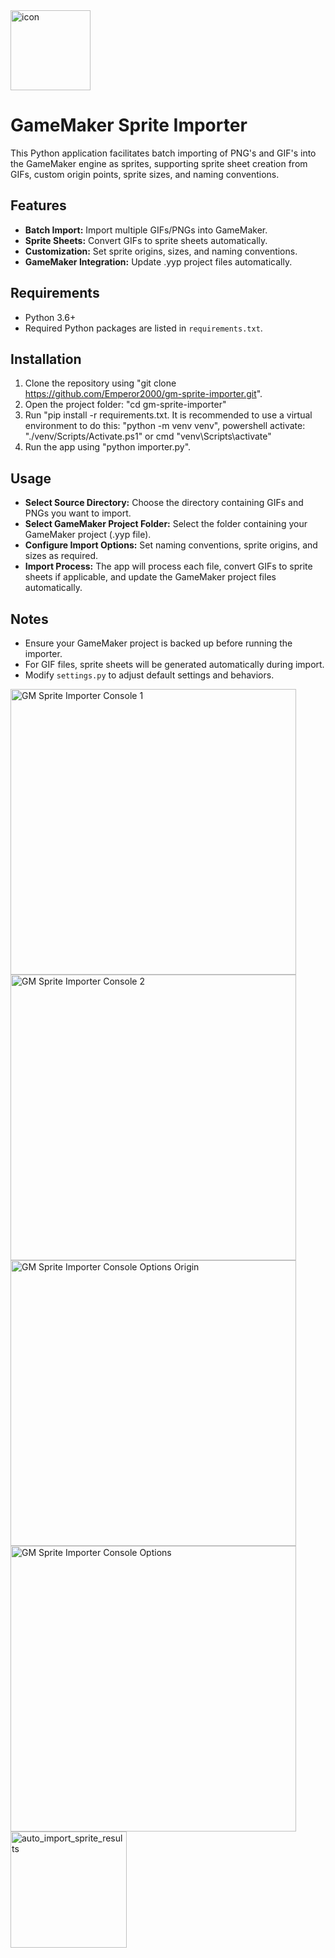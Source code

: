 <img width="128" alt="icon" src="https://github.com/Emperor2000/gm-sprite-importer/assets/38536470/9dbeca97-51ff-420b-8490-0f1bcc49bc20">

# GameMaker Sprite Importer

This Python application facilitates batch importing of PNG's and GIF's into the GameMaker engine as sprites, supporting sprite sheet creation from GIFs, custom origin points, sprite sizes, and naming conventions.

## Features
- **Batch Import:** Import multiple GIFs/PNGs into GameMaker.
- **Sprite Sheets:** Convert GIFs to sprite sheets automatically.
- **Customization:** Set sprite origins, sizes, and naming conventions.
- **GameMaker Integration:** Update .yyp project files automatically.

## Requirements
- Python 3.6+
- Required Python packages are listed in `requirements.txt`.

## Installation
1. Clone the repository using "git clone https://github.com/Emperor2000/gm-sprite-importer.git".
2. Open the project folder: "cd gm-sprite-importer"
3. Run "pip install -r requirements.txt. It is recommended to use a virtual environment to do this: "python -m venv venv", powershell activate: "./venv/Scripts/Activate.ps1" or cmd "venv\Scripts\activate"
4. Run the app using "python importer.py".

## Usage
- **Select Source Directory:** Choose the directory containing GIFs and PNGs you want to import.
- **Select GameMaker Project Folder:** Select the folder containing your GameMaker project (.yyp file).
- **Configure Import Options:** Set naming conventions, sprite origins, and sizes as required.
- **Import Process:** The app will process each file, convert GIFs to sprite sheets if applicable, and update the GameMaker project files automatically.

## Notes
- Ensure your GameMaker project is backed up before running the importer.
- For GIF files, sprite sheets will be generated automatically during import.
- Modify `settings.py` to adjust default settings and behaviors.

<img width="457" alt="GM Sprite Importer Console 1" src="https://github.com/Emperor2000/gm-sprite-importer/assets/38536470/ad540f9d-1baf-426a-aa31-41a16e716bdc">

<img width="457" alt="GM Sprite Importer Console 2" src="https://github.com/Emperor2000/gm-sprite-importer/assets/38536470/a57e93cd-abb0-4a41-a641-628b701403d9">

<img width="457" alt="GM Sprite Importer Console Options Origin" src="https://github.com/Emperor2000/gm-sprite-importer/assets/38536470/58d9bc79-6387-4de0-b0fb-1fc9a7a669b2">

<img width="457" alt="GM Sprite Importer Console Options" src="https://github.com/Emperor2000/gm-sprite-importer/assets/38536470/791f9afe-6746-41c6-8703-cf7a811c0413">

<img width="186" alt="auto_import_sprite_results" src="https://github.com/Emperor2000/gm-sprite-importer/assets/38536470/ef7f1160-4c6e-402e-881f-150323e9f90d">
